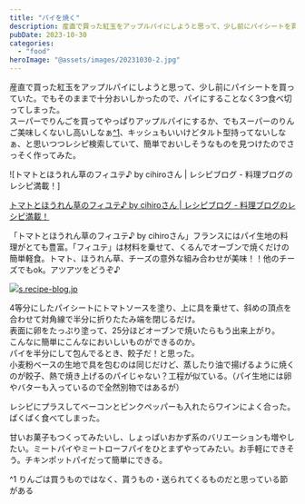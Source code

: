 ```yaml
---
title: "パイを焼く"
description: 産直で買った紅玉をアップルパイにしようと思って、少し前にパイシートを買っていた。でもそのままで十分おいしかったので、パイにすることなく3つ食べ切ってしまった。 
pubDate: 2023-10-30
categories: 
  - "food"
heroImage: "@assets/images/20231030-2.jpg"
---
```


産直で買った紅玉をアップルパイにしようと思って、少し前にパイシートを買っていた。でもそのままで十分おいしかったので、パイにすることなく3つ食べ切ってしまった。  
スーパーでりんごを買ってやっぱりアップルパイにするか、でもスーパーのりんご美味しくないし高いしなぁ[^1](#footnote)、キッシュもいいけどタルト型持ってないしなぁ、と思いつつレシピ検索していて、簡単でおいしそうなものを見つけたのでさっそく作ってみた。

![トマトとほうれん草のフィユテ♪ by cihiroさん | レシピブログ - 料理ブログのレシピ満載！]

[トマトとほうれん草のフィユテ♪ by cihiroさん | レシピブログ - 料理ブログのレシピ満載！](https://s.recipe-blog.jp/profile/201680/recipe/1029637)

「トマトとほうれん草のフィユテ♪ by cihiroさん」フランスにはパイ生地の料理がとても豊富。「フィユテ」は材料を乗せて、くるんでオーブンで焼くだけの簡単軽食。トマト、ほうれん草、チーズの意外な組み合わせが美味！！他のチーズでもok。アツアツをどうぞ♪

[![](https://www.google.com/s2/favicons?domain=https://s.recipe-blog.jp/profile/201680/recipe/1029637)s.recipe-blog.jp](https://s.recipe-blog.jp/profile/201680/recipe/1029637)

4等分にしたパイシートにトマトソースを塗り、上に具を乗せて、斜めの頂点を合わせて対角線で半分に折りたたみ端を閉じるだけ。  
表面に卵をたっぷり塗って、25分ほどオーブンで焼いたらもう出来上がり。  
こんなに簡単にこんなにおいしいものができるのか。  
パイを半分にして包んでるとき、餃子だ！と思った。  
小麦粉ベースの生地で具を包むのは同じだけど、蒸したり油で揚げるように焼くのが餃子、熱で焼き上げるのパイじゃない？工程が似ている。（パイ生地には卵やバターも入っているので全然別物ではあるが）

レシピにプラスしてベーコンとピンクペッパーも入れたらワインによく合った。ぱくぱく食べてしまった。

甘いお菓子もつくってみたいし、しょっぱいおかず系のバリエーションも増やしたい。ミートパイやミートローフパイをひとまずやってみたい。お手軽にできそう。チキンポットパイだって簡単にできる。

^1 りんごは買うものではなく、貰うもの・送られてくるものだと思っている節がある


[def]: @assets/images/96efd20081c6b1288897edf03d23aca42ad51223.300x300.cut.jpg